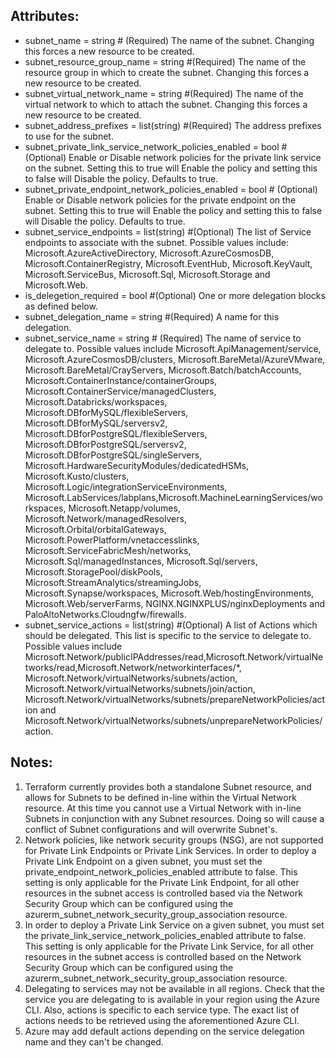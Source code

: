 ## Attributes:
   - subnet_name                                          = string # (Required) The name of the subnet. Changing this forces a new resource to be created.
   -  subnet_resource_group_name                           = string #(Required) The name of the resource group in which to create the subnet. Changing this forces a new resource to be created.
   - subnet_virtual_network_name                          = string #(Required) The name of the virtual network to which to attach the subnet. Changing this forces a new resource to be created.
   - subnet_address_prefixes                              = list(string) #(Required) The address prefixes to use for the subnet.
   - subnet_private_link_service_network_policies_enabled = bool # (Optional) Enable or Disable network policies for the private link service on the subnet. Setting this to true will Enable the policy and setting this to false will Disable the policy. Defaults to true.
   - subnet_private_endpoint_network_policies_enabled     = bool # (Optional) Enable or Disable network policies for the private endpoint on the subnet. Setting this to true will Enable the policy and setting this to false will Disable the policy. Defaults to true.
   - subnet_service_endpoints                             = list(string) #(Optional) The list of Service endpoints to associate with the subnet. Possible values include: Microsoft.AzureActiveDirectory, Microsoft.AzureCosmosDB, Microsoft.ContainerRegistry, Microsoft.EventHub, Microsoft.KeyVault, Microsoft.ServiceBus, Microsoft.Sql, Microsoft.Storage and Microsoft.Web.
   - is_delegetion_required                               = bool #(Optional) One or more delegation blocks as defined below.
   - subnet_delegation_name                               = string #(Required) A name for this delegation.
   - subnet_service_name                                  = string # (Required) The name of service to delegate to. Possible values include Microsoft.ApiManagement/service, Microsoft.AzureCosmosDB/clusters, Microsoft.BareMetal/AzureVMware, Microsoft.BareMetal/CrayServers, Microsoft.Batch/batchAccounts, Microsoft.ContainerInstance/containerGroups, Microsoft.ContainerService/managedClusters, Microsoft.Databricks/workspaces, Microsoft.DBforMySQL/flexibleServers, Microsoft.DBforMySQL/serversv2, Microsoft.DBforPostgreSQL/flexibleServers, Microsoft.DBforPostgreSQL/serversv2, Microsoft.DBforPostgreSQL/singleServers, Microsoft.HardwareSecurityModules/dedicatedHSMs, Microsoft.Kusto/clusters, Microsoft.Logic/integrationServiceEnvironments, Microsoft.LabServices/labplans,Microsoft.MachineLearningServices/workspaces, Microsoft.Netapp/volumes, Microsoft.Network/managedResolvers, Microsoft.Orbital/orbitalGateways, Microsoft.PowerPlatform/vnetaccesslinks, Microsoft.ServiceFabricMesh/networks, Microsoft.Sql/managedInstances, Microsoft.Sql/servers, Microsoft.StoragePool/diskPools, Microsoft.StreamAnalytics/streamingJobs, Microsoft.Synapse/workspaces, Microsoft.Web/hostingEnvironments, Microsoft.Web/serverFarms, NGINX.NGINXPLUS/nginxDeployments and PaloAltoNetworks.Cloudngfw/firewalls.
   - subnet_service_actions                               = list(string) #(Optional) A list of Actions which should be delegated. This list is specific to the service to delegate to. Possible values include Microsoft.Network/publicIPAddresses/read,Microsoft.Network/virtualNetworks/read,Microsoft.Network/networkinterfaces/*, Microsoft.Network/virtualNetworks/subnets/action, Microsoft.Network/virtualNetworks/subnets/join/action, Microsoft.Network/virtualNetworks/subnets/prepareNetworkPolicies/action and Microsoft.Network/virtualNetworks/subnets/unprepareNetworkPolicies/action.

## Notes:
1. Terraform currently provides both a standalone Subnet resource, and allows for Subnets to be defined in-line within the Virtual Network resource. At this time you cannot use a Virtual Network with in-line Subnets in conjunction with any Subnet resources. Doing so will cause a conflict of Subnet configurations and will overwrite Subnet's. 
2. Network policies, like network security groups (NSG), are not supported for Private Link Endpoints or Private Link Services. In order to deploy a Private Link Endpoint on a given subnet, you must set the private_endpoint_network_policies_enabled attribute to false. This setting is only applicable for the Private Link Endpoint, for all other resources in the subnet access is controlled based via the Network Security Group which can be configured using the azurerm_subnet_network_security_group_association resource.
3. In order to deploy a Private Link Service on a given subnet, you must set the private_link_service_network_policies_enabled attribute to false. This setting is only applicable for the Private Link Service, for all other resources in the subnet access is controlled based on the Network Security Group which can be configured using the azurerm_subnet_network_security_group_association resource.
4. Delegating to services may not be available in all regions. Check that the service you are delegating to is available in your region using the Azure CLI. Also, actions is specific to each service type. The exact list of actions needs to be retrieved using the aforementioned Azure CLI.
5. Azure may add default actions depending on the service delegation name and they can't be changed.
